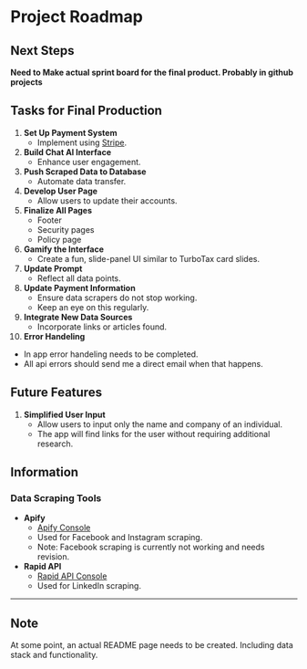 # Project Roadmap

## Next Steps
**Need to Make actual sprint board for the final product. Probably in github projects**

## Tasks for Final Production
1. **Set Up Payment System**
   - Implement using [Stripe](https://stripe.com).
2. **Build Chat AI Interface**
   - Enhance user engagement.
3. **Push Scraped Data to Database**
   - Automate data transfer.
4. **Develop User Page**
   - Allow users to update their accounts.
5. **Finalize All Pages**
   - Footer
   - Security pages
   - Policy page
6. **Gamify the Interface**
   - Create a fun, slide-panel UI similar to TurboTax card slides.
7. **Update Prompt**
   - Reflect all data points.
8. **Update Payment Information**
   - Ensure data scrapers do not stop working.
   - Keep an eye on this regularly.
9. **Integrate New Data Sources**
   - Incorporate links or articles found.
10. **Error Handeling**
   - In app error handeling needs to be completed.
   - All api errors should send me a direct email when that happens.

## Future Features
1. **Simplified User Input**
   - Allow users to input only the name and company of an individual.
   - The app will find links for the user without requiring additional research.

## Information

### Data Scraping Tools
- **Apify**
  - [Apify Console](https://console.apify.com)
  - Used for Facebook and Instagram scraping.
  - Note: Facebook scraping is currently not working and needs revision.
- **Rapid API**
  - [Rapid API Console](https://rapidapi.com)
  - Used for LinkedIn scraping.

---

## Note
At some point, an actual README page needs to be created. Including data stack and functionality.
